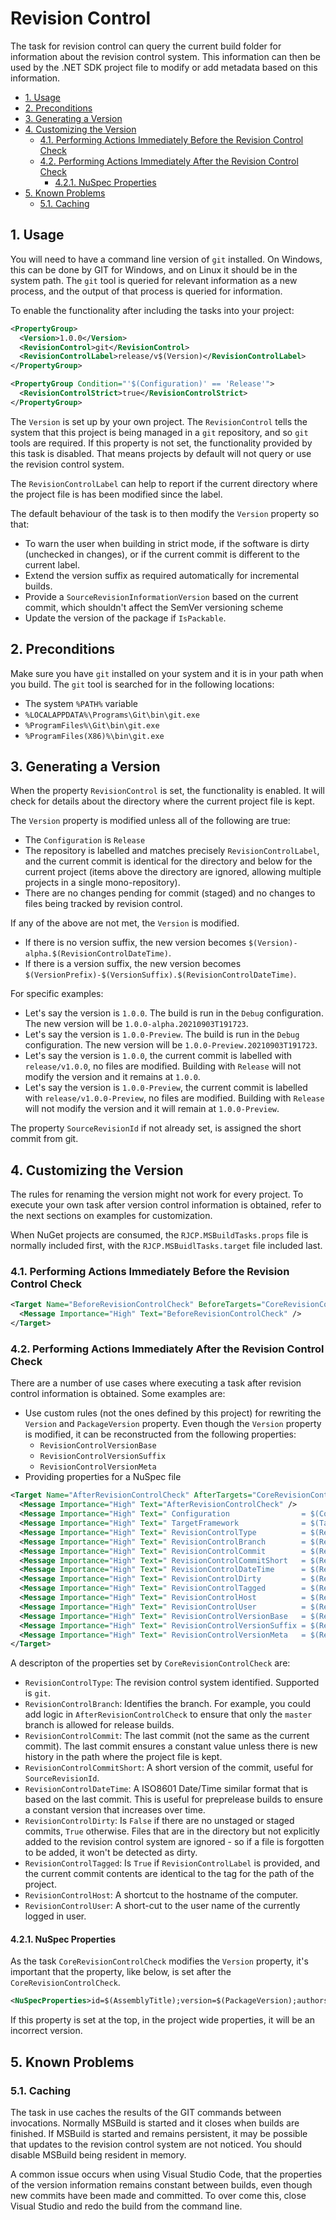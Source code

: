 # Revision Control <!-- omit in toc -->

The task for revision control can query the current build folder for information
about the revision control system. This information can then be used by the .NET
SDK project file to modify or add metadata based on this information.

- [1. Usage](#1-usage)
- [2. Preconditions](#2-preconditions)
- [3. Generating a Version](#3-generating-a-version)
- [4. Customizing the Version](#4-customizing-the-version)
  - [4.1. Performing Actions Immediately Before the Revision Control Check](#41-performing-actions-immediately-before-the-revision-control-check)
  - [4.2. Performing Actions Immediately After the Revision Control Check](#42-performing-actions-immediately-after-the-revision-control-check)
    - [4.2.1. NuSpec Properties](#421-nuspec-properties)
- [5. Known Problems](#5-known-problems)
  - [5.1. Caching](#51-caching)

## 1. Usage

You will need to have a command line version of `git` installed. On Windows,
this can be done by GIT for Windows, and on Linux it should be in the system
path. The `git` tool is queried for relevant information as a new process, and
the output of that process is queried for information.

To enable the functionality after including the tasks into your project:

```xml
<PropertyGroup>
  <Version>1.0.0</Version>
  <RevisionControl>git</RevisionControl>
  <RevisionControlLabel>release/v$(Version)</RevisionControlLabel>
</PropertyGroup>

<PropertyGroup Condition="'$(Configuration)' == 'Release'">
  <RevisionControlStrict>true</RevisionControlStrict>
</PropertyGroup>
```

The `Version` is set up by your own project. The `RevisionControl` tells the
system that this project is being managed in a `git` repository, and so `git`
tools are required. If this property is not set, the functionality provided by
this task is disabled. That means projects by default will not query or use the
revision control system.

The `RevisionControlLabel` can help to report if the current directory where the
project file is has been modified since the label.

The default behaviour of the task is to then modify the `Version` property so
that:

* To warn the user when building in strict mode, if the software is dirty
  (unchecked in changes), or if the current commit is different to the current
  label.
* Extend the version suffix as required automatically for incremental builds.
* Provide a `SourceRevisionInformationVersion` based on the current commit,
  which shouldn't affect the SemVer versioning scheme
* Update the version of the package if `IsPackable`.

## 2. Preconditions

Make sure you have `git` installed on your system and it is in your path when
you build. The `git` tool is searched for in the following locations:

* The system `%PATH%` variable
* `%LOCALAPPDATA%\Programs\Git\bin\git.exe`
* `%ProgramFiles%\Git\bin\git.exe`
* `%ProgramFiles(X86)%\bin\git.exe`

## 3. Generating a Version

When the property `RevisionControl` is set, the functionality is enabled. It
will check for details about the directory where the current project file is
kept.

The `Version` property is modified unless all of the following are true:

* The `Configuration` is `Release`
* The repository is labelled and matches precisely `RevisionControlLabel`, and
  the current commit is identical for the directory and below for the current
  project (items above the directory are ignored, allowing multiple projects in
  a single mono-repository).
* There are no changes pending for commit (staged) and no changes to files being
  tracked by revision control.

If any of the above are not met, the `Version` is modified.

* If there is no version suffix, the new version becomes
  `$(Version)-alpha.$(RevisionControlDateTime)`.
* If there is a version suffix, the new version becomes
  `$(VersionPrefix)-$(VersionSuffix).$(RevisionControlDateTime)`.

For specific examples:

* Let's say the version is `1.0.0`. The build is run in the `Debug`
  configuration. The new version will be `1.0.0-alpha.20210903T191723`.
* Let's say the version is `1.0.0-Preview`. The build is run in the `Debug`
  configuration. The new version will be `1.0.0-Preview.20210903T191723`.
* Let's say the version is `1.0.0`, the current commit is labelled with
  `release/v1.0.0`, no files are modified. Building with `Release` will not
  modify the version and it remains at `1.0.0`.
* Let's say the version is `1.0.0-Preview`, the current commit is labelled with
  `release/v1.0.0-Preview`, no files are modified. Building with `Release` will
  not modify the version and it will remain at `1.0.0-Preview`.

The property `SourceRevisionId` if not already set, is assigned the short commit
from git.

## 4. Customizing the Version

The rules for renaming the version might not work for every project. To execute
your own task after version control information is obtained, refer to the next
sections on examples for customization.

When NuGet projects are consumed, the `RJCP.MSBuildTasks.props` file is normally
included first, with the `RJCP.MSBuidlTasks.target` file included last.

### 4.1. Performing Actions Immediately Before the Revision Control Check

```xml
<Target Name="BeforeRevisionControlCheck" BeforeTargets="CoreRevisionControlCheck">
  <Message Importance="High" Text="BeforeRevisionControlCheck" />
</Target>
```

### 4.2. Performing Actions Immediately After the Revision Control Check

There are a number of use cases where executing a task after revision control
information is obtained. Some examples are:

* Use custom rules (not the ones defined by this project) for rewriting the
  `Version` and `PackageVersion` property. Even though the `Version` property is
  modified, it can be reconstructed from the following properties:
  * `RevisionControlVersionBase`
  * `RevisionControlVersionSuffix`
  * `RevisionControlVersionMeta`
* Providing properties for a NuSpec file

```xml
<Target Name="AfterRevisionControlCheck" AfterTargets="CoreRevisionControlCheck">
  <Message Importance="High" Text="AfterRevisionControlCheck" />
  <Message Importance="High" Text=" Configuration                = $(Configuration)" />
  <Message Importance="High" Text=" TargetFramework              = $(TargetFramework)" />
  <Message Importance="High" Text=" RevisionControlType          = $(RevisionControlType)" />
  <Message Importance="High" Text=" RevisionControlBranch        = $(RevisionControlBranch)" />
  <Message Importance="High" Text=" RevisionControlCommit        = $(RevisionControlCommit)" />
  <Message Importance="High" Text=" RevisionControlCommitShort   = $(RevisionControlCommitShort)" />
  <Message Importance="High" Text=" RevisionControlDateTime      = $(RevisionControlDateTime)" />
  <Message Importance="High" Text=" RevisionControlDirty         = $(RevisionControlDirty)" />
  <Message Importance="High" Text=" RevisionControlTagged        = $(RevisionControlTagged)" />
  <Message Importance="High" Text=" RevisionControlHost          = $(RevisionControlHost)" />
  <Message Importance="High" Text=" RevisionControlUser          = $(RevisionControlUser)" />
  <Message Importance="High" Text=" RevisionControlVersionBase   = $(RevisionControlVersionBase)" />
  <Message Importance="High" Text=" RevisionControlVersionSuffix = $(RevisionControlVersionSuffix)" />
  <Message Importance="High" Text=" RevisionControlVersionMeta   = $(RevisionControlVersionMeta)" />
</Target>
```

A descripton of the properties set by `CoreRevisionControlCheck` are:

* `RevisionControlType`: The revision control system identified. Supported is
  `git`.
* `RevisionControlBranch`: Identifies the branch. For example, you could add
  logic in `AfterRevisionControlCheck` to ensure that only the `master` branch
  is allowed for release builds.
* `RevisionControlCommit`: The last commit (not the same as the current commit).
  The last commit ensures a constant value unless there is new history in the
  path where the project file is kept.
* `RevisionControlCommitShort`: A short version of the commit, useful for
  `SourceRevisionId`.
* `RevisionControlDateTime`: A ISO8601 Date/Time similar format that is based on
  the last commit. This is useful for preprelease builds to ensure a constant
  version that increases over time.
* `RevisionControlDirty`: Is `False` if there are no unstaged or staged commits,
  `True` otherwise. Files that are in the directory but not explicitly added to
  the revision control system are ignored - so if a file is forgotten to be
  added, it won't be detected as dirty.
* `RevisionControlTagged`: Is `True` if `RevisionControlLabel` is provided, and
  the current commit contents are identical to the tag for the path of the
  project.
* `RevisionControlHost`: A shortcut to the hostname of the computer.
* `RevisionControlUser`: A short-cut to the user name of the currently logged in
  user.

#### 4.2.1. NuSpec Properties

As the task `CoreRevisionControlCheck` modifies the `Version` property, it's
important that the property, like below, is set after the
`CoreRevisionControlCheck`.

```xml
<NuSpecProperties>id=$(AssemblyTitle);version=$(PackageVersion);authors=$(Authors);description=$(Description)</NuSpecProperties>
```

If this property is set at the top, in the project wide properties, it will be
an incorrect version.

## 5. Known Problems

### 5.1. Caching

The task in use caches the results of the GIT commands between invocations.
Normally MSBuild is started and it closes when builds are finished. If MSBuild
is started and remains persistent, it may be possible that updates to the
revision control system are not noticed. You should disable MSBuild being
resident in memory.

A common issue occurs when using Visual Studio Code, that the properties of the
version information remains constant between builds, even though new commits
have been made and committed. To over come this, close Visual Studio and redo
the build from the command line.
